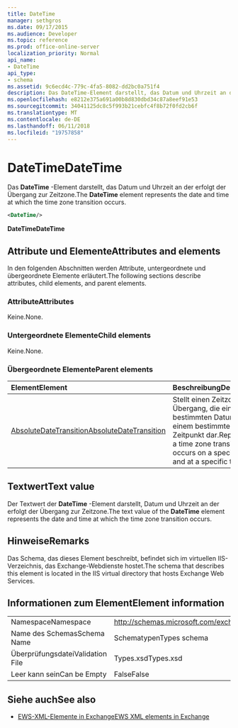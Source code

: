```yaml
---
title: DateTime
manager: sethgros
ms.date: 09/17/2015
ms.audience: Developer
ms.topic: reference
ms.prod: office-online-server
localization_priority: Normal
api_name:
- DateTime
api_type:
- schema
ms.assetid: 9c6ecd4c-779c-4fa5-8082-dd2bc0a751f4
description: Das DateTime-Element darstellt, das Datum und Uhrzeit an der erfolgt der Übergang zur Zeitzone.
ms.openlocfilehash: e8212e375a691a00b8d830dbd34c87a8eef91e53
ms.sourcegitcommit: 34041125dc8c5f993b21cebfc4f8b72f0fd2cb6f
ms.translationtype: MT
ms.contentlocale: de-DE
ms.lasthandoff: 06/11/2018
ms.locfileid: "19757858"
---
```

# <a name="datetime"></a><span data-ttu-id="4eb6b-103">DateTime</span><span class="sxs-lookup"><span data-stu-id="4eb6b-103">DateTime</span></span>

<span data-ttu-id="4eb6b-104">Das **DateTime** -Element darstellt, das Datum und Uhrzeit an der erfolgt der Übergang zur Zeitzone.</span><span class="sxs-lookup"><span data-stu-id="4eb6b-104">The **DateTime** element represents the date and time at which the time zone transition occurs.</span></span> 
  
```xml
<DateTime/>
```

<span data-ttu-id="4eb6b-105">**DateTime**</span><span class="sxs-lookup"><span data-stu-id="4eb6b-105">**DateTime**</span></span>

## <a name="attributes-and-elements"></a><span data-ttu-id="4eb6b-106">Attribute und Elemente</span><span class="sxs-lookup"><span data-stu-id="4eb6b-106">Attributes and elements</span></span>

<span data-ttu-id="4eb6b-107">In den folgenden Abschnitten werden Attribute, untergeordnete und übergeordnete Elemente erläutert.</span><span class="sxs-lookup"><span data-stu-id="4eb6b-107">The following sections describe attributes, child elements, and parent elements.</span></span>
  
### <a name="attributes"></a><span data-ttu-id="4eb6b-108">Attribute</span><span class="sxs-lookup"><span data-stu-id="4eb6b-108">Attributes</span></span>

<span data-ttu-id="4eb6b-109">Keine.</span><span class="sxs-lookup"><span data-stu-id="4eb6b-109">None.</span></span>
  
### <a name="child-elements"></a><span data-ttu-id="4eb6b-110">Untergeordnete Elemente</span><span class="sxs-lookup"><span data-stu-id="4eb6b-110">Child elements</span></span>

<span data-ttu-id="4eb6b-111">Keine.</span><span class="sxs-lookup"><span data-stu-id="4eb6b-111">None.</span></span>
  
### <a name="parent-elements"></a><span data-ttu-id="4eb6b-112">Übergeordnete Elemente</span><span class="sxs-lookup"><span data-stu-id="4eb6b-112">Parent elements</span></span>

|<span data-ttu-id="4eb6b-113">**Element**</span><span class="sxs-lookup"><span data-stu-id="4eb6b-113">**Element**</span></span>|<span data-ttu-id="4eb6b-114">**Beschreibung**</span><span class="sxs-lookup"><span data-stu-id="4eb6b-114">**Description**</span></span>|
|:-----|:-----|
|[<span data-ttu-id="4eb6b-115">AbsoluteDateTransition</span><span class="sxs-lookup"><span data-stu-id="4eb6b-115">AbsoluteDateTransition</span></span>](absolutedatetransition.md) <br/> |<span data-ttu-id="4eb6b-116">Stellt einen Zeitzone Übergang, die einem bestimmten Datum und zu einem bestimmten Zeitpunkt dar.</span><span class="sxs-lookup"><span data-stu-id="4eb6b-116">Represents a time zone transition that occurs on a specific date and at a specific time.</span></span>  <br/> |
   
## <a name="text-value"></a><span data-ttu-id="4eb6b-117">Textwert</span><span class="sxs-lookup"><span data-stu-id="4eb6b-117">Text value</span></span>

<span data-ttu-id="4eb6b-118">Der Textwert der **DateTime** -Element darstellt, Datum und Uhrzeit an der erfolgt der Übergang zur Zeitzone.</span><span class="sxs-lookup"><span data-stu-id="4eb6b-118">The text value of the **DateTime** element represents the date and time at which the time zone transition occurs.</span></span> 
  
## <a name="remarks"></a><span data-ttu-id="4eb6b-119">Hinweise</span><span class="sxs-lookup"><span data-stu-id="4eb6b-119">Remarks</span></span>

<span data-ttu-id="4eb6b-120">Das Schema, das dieses Element beschreibt, befindet sich im virtuellen IIS-Verzeichnis, das Exchange-Webdienste hostet.</span><span class="sxs-lookup"><span data-stu-id="4eb6b-120">The schema that describes this element is located in the IIS virtual directory that hosts Exchange Web Services.</span></span>
  
## <a name="element-information"></a><span data-ttu-id="4eb6b-121">Informationen zum Element</span><span class="sxs-lookup"><span data-stu-id="4eb6b-121">Element information</span></span>

|||
|:-----|:-----|
|<span data-ttu-id="4eb6b-122">Namespace</span><span class="sxs-lookup"><span data-stu-id="4eb6b-122">Namespace</span></span>  <br/> |http://schemas.microsoft.com/exchange/services/2006/types  <br/> |
|<span data-ttu-id="4eb6b-123">Name des Schemas</span><span class="sxs-lookup"><span data-stu-id="4eb6b-123">Schema Name</span></span>  <br/> |<span data-ttu-id="4eb6b-124">Schematypen</span><span class="sxs-lookup"><span data-stu-id="4eb6b-124">Types schema</span></span>  <br/> |
|<span data-ttu-id="4eb6b-125">Überprüfungsdatei</span><span class="sxs-lookup"><span data-stu-id="4eb6b-125">Validation File</span></span>  <br/> |<span data-ttu-id="4eb6b-126">Types.xsd</span><span class="sxs-lookup"><span data-stu-id="4eb6b-126">Types.xsd</span></span>  <br/> |
|<span data-ttu-id="4eb6b-127">Leer kann sein</span><span class="sxs-lookup"><span data-stu-id="4eb6b-127">Can be Empty</span></span>  <br/> |<span data-ttu-id="4eb6b-128">False</span><span class="sxs-lookup"><span data-stu-id="4eb6b-128">False</span></span>  <br/> |
   
## <a name="see-also"></a><span data-ttu-id="4eb6b-129">Siehe auch</span><span class="sxs-lookup"><span data-stu-id="4eb6b-129">See also</span></span>

- [<span data-ttu-id="4eb6b-130">EWS-XML-Elemente in Exchange</span><span class="sxs-lookup"><span data-stu-id="4eb6b-130">EWS XML elements in Exchange</span></span>](ews-xml-elements-in-exchange.md)

